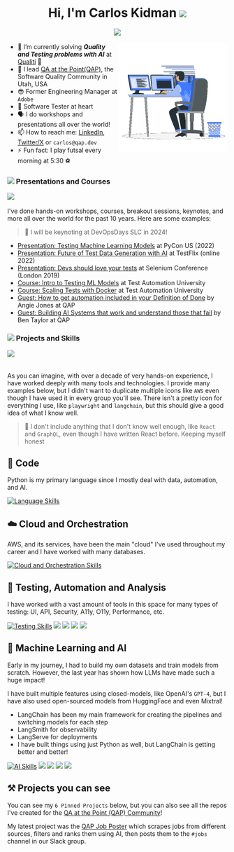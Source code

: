 <h1 align="center"><b>Hi, I'm Carlos Kidman </b><img src="https://media.giphy.com/media/hvRJCLFzcasrR4ia7z/giphy.gif" width="35"></h1>
<!--  -->
<p align="center">
  <a href="https://github.com/DenverCoder1/readme-typing-svg"><img src="https://readme-typing-svg.herokuapp.com?font=Proxima-Nova&color=cyan&size=25&center=true&vCenter=true&width=600&height=100&lines=Director+of+Engineering+at+Qualiti.ai&hearts;++;Quality+Architect,;AI+Engineer,;and+Founder+of+QA+at+the+Point<3"></a>
</p>

<picture><img align="right" src="https://github.com/0xAbdulKhalid/0xAbdulKhalid/raw/main/assets/mdImages/Right_Side.gif" width = 250px></picture>

- 🔭 I’m currently solving ***Quality and Testing problems with AI*** at [Qualiti](https://qualiti.ai) 🐨
- 🌱 I lead [QA at the Point(QAP)](https://qap.dev), the Software Quality Community in Utah, USA
- 😎 Former Engineering Manager at `Adobe`
- 🧡 Software Tester at heart
- 🗣️ I do workshops and presentations all over the world!
- 📫 How to reach me: [LinkedIn](https://www.linkedin.com/in/carlos-kidman/), [Twitter/X](https://twitter.com/CarlosKidman) or `carlos@qap.dev`
- ⚡ Fun fact: I play futsal every morning at 5:30 ⚽

### <img src="https://media.giphy.com/media/f7HEZhXsL7a1eXPdMX/giphy.gif" width="25"><b> Presentations and Courses</b>

<img src="https://user-images.githubusercontent.com/73097560/115834477-dbab4500-a447-11eb-908a-139a6edaec5c.gif"><br>

I've done hands-on workshops, courses, breakout sessions, keynotes, and more all over the world for the past 10 years. Here are some examples:

> 🎉 I will be keynoting at DevOpsDays SLC in 2024!

* [Presentation: Testing Machine Learning Models](https://youtu.be/UHbBU8gz7Dw?si=nXpdPVgFThSNSQRQ) at PyCon US (2022)
* [Presentation: Future of Test Data Generation with AI](https://youtu.be/iYngoCRnM1Q?si=p6pXGG83B8V-BLx3) at TestFlix (online 2022)
* [Presentation: Devs should love your tests](https://youtu.be/MAvXluvVv5o?si=P-p4rQUR7wJ7vNcc) at Selenium Conference (London 2019)
* [Course: Intro to Testing ML Models](https://testautomationu.applitools.com/testing-machine-learning-models/) at Test Automation University
* [Course: Scaling Tests with Docker](https://testautomationu.applitools.com/scaling-tests-with-docker/) at Test Automation University
* [Guest: How to get automation included in your Definition of Done](https://youtu.be/TYBk-KScGuY?si=ydqugwul27le77M8) by Angie Jones at QAP
* [Guest: Building AI Systems that work and understand those that fail](https://youtu.be/cUeEabJaJQc?si=nJVZ-wJxZsy8LhNX) by Ben Taylor at QAP

### <img src="https://media2.giphy.com/media/QssGEmpkyEOhBCb7e1/giphy.gif?cid=ecf05e47a0n3gi1bfqntqmob8g9aid1oyj2wr3ds3mg700bl&rid=giphy.gif" width ="25"><b> Projects and Skills</b>

<img src="https://user-images.githubusercontent.com/73097560/115834477-dbab4500-a447-11eb-908a-139a6edaec5c.gif"><br><br>

As you can imagine, with over a decade of very hands-on experience, I have worked deeply with many tools and technologies. I provide many examples below, but I didn't want to duplicate multiple icons like `AWS` even though I have used it in every group you'll see. There isn't a pretty icon for everything I use, like `playwright` and `langchain`, but this should give a good idea of what I know well.

> 🤔 I don't include anything that I don't know well enough, like `React` and `GraphQL`, even though I have written React before. Keeping myself honest

## 🐍 Code

Python is my primary language since I mostly deal with data, automation, and AI.

[![Language Skills](https://skillicons.dev/icons?i=py,ts,js,bash,cs,dotnet,vscode,vim,bun,git,github,gitlab)](https://skillicons.dev)

## ☁️ Cloud and Orchestration

AWS, and its services, have been the main "cloud" I've used throughout my career and I have worked with many databases.

[![Cloud and Orchestration Skills](https://skillicons.dev/icons?i=aws,docker,dynamodb,gcp,kubernetes,linux,mongodb,mysql,postgres,redis,sqlite,supabase,terraform)](https://skillicons.dev)

## 🧪 Testing, Automation and Analysis

I have worked with a vast amount of tools in this space for many types of testing: UI, API, Security, A11y, O11y, Performance, etc.

[![Testing Skills](https://skillicons.dev/icons?i=elasticsearch,fastapi,githubactions,gherkin,grafana,jenkins,postman,prometheus,selenium,sentry)](https://skillicons.dev)
<img src="https://pipedream.com/s.v0/app_JQh7o2/logo/orig" width="50">
<img src="https://cdn.sanity.io/images/o0o2tn5x/production/13b9c8412093e2f0cdb5495e1f59144967fa1664-512x512.jpg" width="50">
<img src="https://upload.wikimedia.org/wikipedia/commons/thumb/e/ef/K6-logo.svg/1200px-K6-logo.svg.png" width="50">
<img src="https://www.drupal.org/files/styles/grid-4-2x/public/datadog-logo-purple.png?itok=1gen8ZoL" width="50">

## 🤖 Machine Learning and AI

Early in my journey, I had to build my own datasets and train models from scratch. However, the last year has shown how LLMs have made such a huge impact!

I have built multiple features using closed-models, like OpenAI's `GPT-4`, but I have also used open-sourced models from HuggingFace and even Mixtral!

* LangChain has been my main framework for creating the pipelines and switching models for each step
* LangSmith for observability
* LangServe for deployments
* I have built things using just Python as well, but LangChain is getting better and better!

[![AI Skills](https://skillicons.dev/icons?i=opencv,pytorch,sklearn,tensorflow)](https://skillicons.dev)
<img src="https://tshirtgeek.co/wp-content/uploads/2021/08/com040-scaled.jpg" width="50">
<img src="https://pandas.pydata.org/static/img/favicon_white.ico" width="50">
<img src="https://static.vecteezy.com/system/resources/previews/022/227/364/original/openai-chatgpt-logo-icon-free-png.png" width="50">
<img src="https://avatars.githubusercontent.com/u/126733545?s=200&v=4" width="50">

## ⚒️ Projects you can see

You can see my `6 Pinned Projects` below, but you can also see all the repos I've created for the [QA at the Point (QAP) Community](https://github.com/qa-at-the-point)!

My latest project was the [QAP Job Poster](https://qa-at-the-point/job-scraper) which scrapes jobs from different sources, filters and ranks them using AI, then posts them to the `#jobs` channel in our Slack group.
